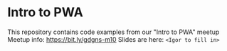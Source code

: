 # Intro to PWA
This repository contains code examples from our "Intro to PWA" meetup
Meetup info: https://bit.ly/gdgns-m10
Slides are here: `<Igor to fill in>`
